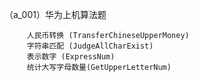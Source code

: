 （a_001）华为上机算法题

         人民币转换 (TransferChineseUpperMoney)
         字符串匹配 (JudgeAllCharExist)
         表示数字 (ExpressNum)
         统计大写字母数量(GetUpperLetterNum)